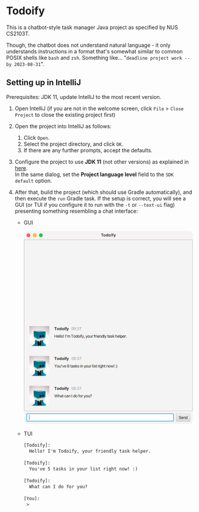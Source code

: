 # Todoify

This is a chatbot-style task manager Java project as specified by NUS CS2103T.

Though, the chatbot does not understand natural language - it only understands instructions in a format that's somewhat similar to common POSIX shells like `bash` and `zsh`. Something like... "`deadline project work --by 2023-08-31`".

## Setting up in IntelliJ

Prerequisites: JDK 11, update IntelliJ to the most recent version.

1. Open IntelliJ (if you are not in the welcome screen, click `File` > `Close Project` to close the existing project first)
2. Open the project into IntelliJ as follows:
   1. Click `Open`.
   2. Select the project directory, and click `OK`.
   3. If there are any further prompts, accept the defaults.
2. Configure the project to use **JDK 11** (not other versions) as explained in [here](https://www.jetbrains.com/help/idea/sdk.html#set-up-jdk).<br>
   In the same dialog, set the **Project language level** field to the `SDK default` option.
3. After that, build the project (which should use Gradle automatically), and then execute the `run` Gradle task. If the setup is correct, you will see a GUI (or TUI if you configure it to run with the `-t` or `--text-ui` flag) presenting something resembling a chat interface:

   - GUI

      ![](docs/Ui.png)

   - TUI
   
      ```
      [Todoify]:
        Hello! I'm Todoify, your friendly task helper.

      [Todoify]:
        You've 5 tasks in your list right now! :)

      [Todoify]:
        What can I do for you?

      [You]:
       > 
      ```
